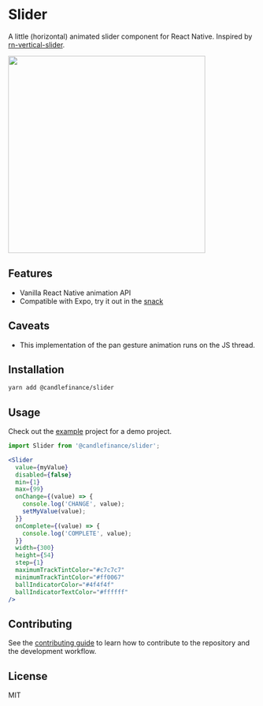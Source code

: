# Slider

A little (horizontal) animated slider component for React Native. Inspired by [rn-vertical-slider](https://github.com/sacmii/rn-vertical-slider).

<img center width="400px" src="https://user-images.githubusercontent.com/12258850/202975094-f3547c27-7b1c-42e8-8edc-6efc71766f21.gif" />

## Features
* Vanilla React Native animation API
* Compatible with Expo, try it out in the [snack](https://snack.expo.dev/@candlefinance/candle-slider-demo)

## Caveats
* This implementation of the pan gesture animation runs on the JS thread.

## Installation

```sh
yarn add @candlefinance/slider
```

## Usage

Check out the [example](./example/) project for a demo project.

```jsx
import Slider from '@candlefinance/slider';

<Slider
  value={myValue}
  disabled={false}
  min={1}
  max={99}
  onChange={(value) => {
    console.log('CHANGE', value);
    setMyValue(value);
  }}
  onComplete={(value) => {
    console.log('COMPLETE', value);
  }}
  width={300}
  height={54}
  step={1}
  maximumTrackTintColor="#c7c7c7"
  minimumTrackTintColor="#ff0067"
  ballIndicatorColor="#4f4f4f"
  ballIndicatorTextColor="#ffffff"
/>
```

## Contributing

See the [contributing guide](CONTRIBUTING.md) to learn how to contribute to the repository and the development workflow.

## License

MIT